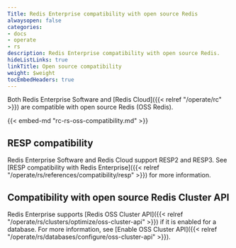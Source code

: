 ```yaml
---
Title: Redis Enterprise compatibility with open source Redis
alwaysopen: false
categories:
- docs
- operate
- rs
description: Redis Enterprise compatibility with open source Redis.
hideListLinks: true
linkTitle: Open source compatibility
weight: $weight
tocEmbedHeaders: true
---
```

Both Redis Enterprise Software and [Redis Cloud]({{< relref "/operate/rc" >}}) are compatible with open source
Redis (OSS Redis). 

{{< embed-md "rc-rs-oss-compatibility.md"  >}}

## RESP compatibility

Redis Enterprise Software and Redis Cloud support RESP2 and RESP3. See [RESP compatibility with Redis Enterprise]({{< relref "/operate/rs/references/compatibility/resp" >}}) for more information.

## Compatibility with open source Redis Cluster API

Redis Enterprise supports [Redis OSS Cluster API]({{< relref "/operate/rs/clusters/optimize/oss-cluster-api" >}}) if it is enabled for a database. For more information, see [Enable OSS Cluster API]({{< relref "/operate/rs/databases/configure/oss-cluster-api" >}}).
